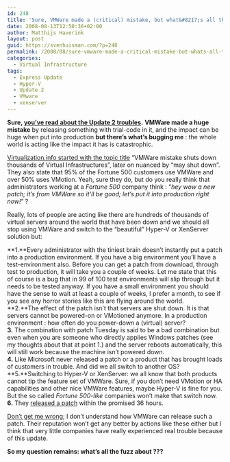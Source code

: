 ```yaml
---
id: 248
title: 'Sure, VMWare made a (critical) mistake, but what&#8217;s all the fuzz about ?'
date: 2008-08-13T12:50:36+02:00
author: Matthijs Haverink
layout: post
guid: https://svenhuisman.com/?p=248
permalink: /2008/08/sure-vmware-made-a-critical-mistake-but-whats-all-the-fuzz-about/
categories:
  - Virtual Infrastructure
tags:
  - Express Update
  - Hyper-V
  - Update 2
  - VMware
  - xenserver
---
```

**Sure, <a href="https://svenhuisman.com/2008/08/vmware-released-express-update/" target="_blank">you&#8217;ve read about the Update 2 troubles</a>.** **VMWare made a huge mistake** by releasing something with trial-code in it, and the impact can be huge when put into production **but there&#8217;s what&#8217;s bugging me** : the whole world is acting like the impact it has is catastrophic.

<a href="https://www.virtualization.info/2008/08/vmware-mistake-shuts-down-thousands-of.html" target="_blank">Virtualization.info started with the topic title</a> &#8220;VMWare mistake shuts down thousands of Virtual Infrastructures&#8221;, later on nuanced by &#8220;may shut down&#8221;. They also state that 95% of the Fortune 500 customers use VMWare and over 50% uses VMotion. Yeah, sure they do, but do you really think that administrators working at a _Fortune 500_ company think : &#8220;_hey wow a new patch; it&#8217;s from VMWare so it&#8217;ll be good; let&#8217;s put it into production right now!_&#8221; ?

Really, lots of people are acting like there are hundreds of thousands of virtual servers around the world that have been down and we should all stop using VMWare and switch to the &#8220;beautiful&#8221; Hyper-V or XenServer solution but:<!--more-->

**1.**Every administrator with the tiniest brain doesn&#8217;t instantly put a patch into a production environment. If you have a big environment you&#8217;ll have a test-environment also. Before you can get a patch from download, through test to production, it will take you a couple of weeks. Let me state that this of course is a bug that in 99 of 100 test environments will slip through but it needs to be tested anyway. If you have a small environment you should have the sense to wait at least a couple of weeks, I prefer a month, to see if you see any horror stories like this are flying around the world.  
**2.**The effect of the patch isn&#8217;t that servers are shut down. It is that servers cannot be powered-on or VMotioned anymore. In a production environment : how often do you power-down a (virtual) server?  
**3.** The combination with patch Tuesday is said to be a bad combination but even when you are someone who directly applies Windows patches (see my thoughts about that at point 1.) and the server reboots automatically, this will still work because the machine isn&#8217;t powered down.  
**4.** Like Microsoft never released a patch or a product that has brought loads of customers in trouble. And did we all switch to another OS?  
**5.**Switching to Hyper-V or XenServer: we all know that both products cannot tip the feature set of VMWare. Sure, if you don&#8217;t need VMotion or HA capabilities and other nice VMWare features, maybe Hyper-V is fine for you. But the so called _Fortune 500-like_ companies won&#8217;t make that switch now.  
**6.** They <a href="https://www.vmware.com/landing_pages/esxexpresspatches.html" target="_blank">released a patch</a> within the promised 36 hours.

<span style="text-decoration: underline;">Don&#8217;t get me wrong</span>; I don&#8217;t understand how VMWare can release such a patch. Their reputation won&#8217;t get any better by actions like these either but I think that very little companies have really experienced real trouble because of this update.

**So my question remains: what&#8217;s all the fuzz about ???**